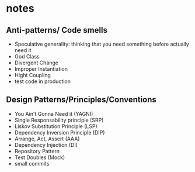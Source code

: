 # notes 
## Anti-patterns/ Code smells
- Speculative generality: thinking that you need something before actually need it 
- God Class
- Divergent Change
- Improper Instantiation
- Hight Coupling
- test code in production

## Design Patterns/Principles/Conventions
- You Ain't Gonna Need it (YAGNI)
- Single Responsability principle (SRP)
- Liskov Substitution Principle (LSP)
- Dependency Inversion Principle (DIP)
- Arrange, Act, Assert (AAA)
- Dependency Injection (DI)
- Repository Pattern 
- Test Doubles (Mock)
- small commits 